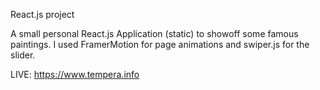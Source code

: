 React.js project

A small personal React.js Application (static) to showoff some famous paintings. I used FramerMotion for page animations and swiper.js for the slider.

LIVE: https://www.tempera.info
